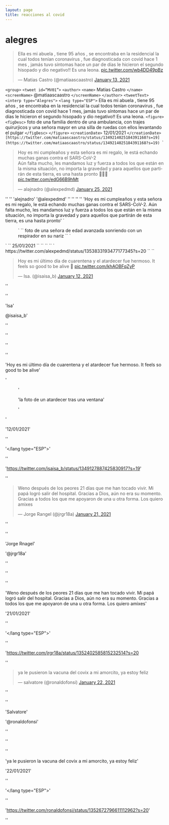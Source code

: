 ```yaml
---
layout: page
title: reacciones al covid 
---
```

# alegres   
<blockquote class="twitter-tweet"><p lang="es" dir="ltr">Ella es mi abuela , tiene 95 años , se encontraba en la residencial la cual todos tenían coronavirus , fue diagnosticada con covid hace 1 mes , jamás tuvo síntomas hace un par de días le hicieron el segundo hisopado y dio negativo!! Es una leona. <a href="https://t.co/wb4DD49pBz">pic.twitter.com/wb4DD49pBz</a></p>&mdash; Matias Castro (@matiaascaastro) <a href="https://twitter.com/matiaascaastro/status/1349214025184391168?ref_src=twsrc%5Etfw">January 13, 2021</a></blockquote> <script async src="https://platform.twitter.com/widgets.js" charset="utf-8"></script>


`<group>`
`<tweet id=“MV01”>`
`<author>`
`<name>` Matias Castro `</name>`
`<screenName>` @matiaascaastro `</screenName>`
`</author>`
`<tweetText>`
`<interp type="Alegres">`
`<lang type="ESP">`
Ella es mi abuela , tiene 95 años , se encontraba en la residencial la cual todos tenían coronavirus , fue diagnosticada con covid hace 1 mes, jamás tuvo síntomas hace un par de días le hicieron el segundo hisopado y dio negativo!! Es una leona.
`<figure>`
`<figDesc>` foto de una familia dentro de una ambulancia, con trajes quirurjicos y una señora mayor en una silla de ruedas con ellos levantando el pulgar `</figDesc>`
`</figure>`
`<creationDate>` 12/01/2021 `</creationDate>` `
`</interp>`
`</lang>`
`</tweetText>`
`<source>` [https://twitter.com/matiaascaastro/status/1349214025184391168?s=19] (https://twitter.com/matiaascaastro/status/1349214025184391168?s=19) `</source>`
`</tweet>`

<blockquote class="twitter-tweet"><p lang="es" dir="ltr">Hoy es mi cumpleaños y esta señora es mi regalo, le está echando muchas ganas contra el SARS-CoV-2 <br>Aún falta mucho, les mandamos luz y fuerza a todos los que están en la misma situación, no importa la gravedad y para aquellos que partirán de esta tierra, es una hasta pronto 💙👵🏼 <a href="https://t.co/edG66B9hMt">pic.twitter.com/edG66B9hMt</a></p>&mdash; alǝjnadro (@alexpedmd) <a href="https://twitter.com/alexpedmd/status/1353833193477177345?ref_src=twsrc%5Etfw">January 25, 2021</a></blockquote> <script async src="https://platform.twitter.com/widgets.js" charset="utf-8"></script>
'<tweet id=“MV02”>'
'<author>'
'<name>alejnadro</name>'
'<screenName>@alexpedmd</screenName>'
'</author>'
'<tweetText>'
'<interp type="Alegres">'
'<lang type="ESP">'
'Hoy es mi cumpleaños y esta señora es mi regalo, le está echando muchas ganas contra el SARS-CoV-2. Aún falta mucho, les mandamos luz y fuerza a todos los que están en la misma situación, no importa la gravedad y para aquellos que partirán de esta tierra, es una hasta pronto'
`<figure>`
`<figDesc>` foto de una señora de edad avanzada sonriendo con un respirador en su nariz `</figDesc>`
`</figure>`
`<creationDate>` 25/01/2021 `</creationDate>`
`</interp>`
`</lang type="ESP">`
`</tweetText>`
`<source> https://twitter.com/alexpedmd/status/1353833193477177345?s=20 `</source>`
`</tweet>`


<blockquote class="twitter-tweet"><p lang="es" dir="ltr">Hoy es mi último día de cuarentena y el atardecer fue hermoso. It feels so good to be alive 🌇 <a href="https://t.co/khAOBFqZyP">pic.twitter.com/khAOBFqZyP</a></p>&mdash; Isa. (@isaisa_b) <a href="https://twitter.com/isaisa_b/status/1349127887425830917?ref_src=twsrc%5Etfw">January 12, 2021</a></blockquote> <script async src="https://platform.twitter.com/widgets.js" charset="utf-8"></script> 

'<tweet id=“MV03”>'

'<author>'

'<name>Isa</name>'

<screenName>@isaisa_b</screenName>'

'</author>'

'<tweetText>'

'<interp type="Alegres">'

'<lang type="ESP">'

'Hoy es mi último día de cuarentena y el atardecer fue hermoso. It feels so good to be alive'

'<figure>'

'<figDesc>la foto de un atardecer tras una ventana</figDesc>'

'</figure>'

'<creationDate>12/01/2021</creationDate>'

'</interp>'

'</lang type="ESP">'

'</tweetText>'

'<source>https://twitter.com/isaisa_b/status/1349127887425830917?s=19</source>'

'</tweet>'


<blockquote class="twitter-tweet"><p lang="es" dir="ltr">Weno después de los peores 21 días que me han tocado vivir. Mi papá logró salir del hospital. Gracias a Dios, aún no era su momento. Gracias a todos los que me apoyaron de una u otra forma. Los quiero amixes</p>&mdash; Jorge Rangel (@jrgr18a) <a href="https://twitter.com/jrgr18a/status/1352402585815232514?ref_src=twsrc%5Etfw">January 21, 2021</a></blockquote> <script async src="https://platform.twitter.com/widgets.js" charset="utf-8"></script>

'<tweet id=“MV04”>'

'<author>'

'<name>Jorge Rnagel</name>'

'<screenName>@jrgr18a</screenName>'

'<tweetText>' 

'<interp type="Alegres">'

'<lang type="ESP">'

'Weno después de los peores 21 días que me han tocado vivir. Mi papá logró salir del hospital. Gracias a Dios, aún no era su momento. Gracias a todos los que me apoyaron de una u otra forma. Los quiero amixes'

'<creationDate>21/01/2021</creationDate>'

'</interp>'

'</lang type="ESP">'

'</tweetText>'

'<source>https://twitter.com/jrgr18a/status/1352402585815232514?s=20</source>

'</tweet>' 


<blockquote class="twitter-tweet"><p lang="es" dir="ltr">ya le pusieron la vacuna del covix a mi amorcito, ya estoy feliz</p>&mdash; salvatore (@ronaldofonsi) <a href="https://twitter.com/ronaldofonsi/status/1352672796611112962?ref_src=twsrc%5Etfw">January 22, 2021</a></blockquote> <script async src="https://platform.twitter.com/widgets.js" charset="utf-8"></script> 

'<tweet id=“MV05”>'

'<author>'

'<name>Salvatore</name>'

'<screenName>@ronaldofonsi</screenName>'

'<tweetText>' 

'<interp type="Alegres">'

'<lang type="ESP">'

'ya le pusieron la vacuna del covix a mi amorcito, ya estoy feliz'

'<creationDate>22/01/2021</creationDate>'

'</interp>'

'</lang type="ESP">'

'</tweetText>'

'<source>https://twitter.com/ronaldofonsi/status/1352672796611112962?s=20</soucer>'

'</tweet>' 

</gruop>
